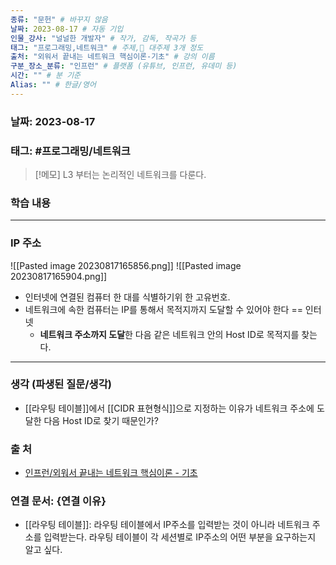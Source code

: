 ```yaml
---
종류: "문헌" # 바꾸지 않음
날짜: 2023-08-17 # 자동 기입
인물_강사: "널널한 개발자" # 작가, 감독, 작곡가 등
태그: "프로그래밍,네트워크" # 주제, 대주제 3개 정도
출처: "외워서 끝내는 네트워크 핵심이론-기초" # 강의 이름
구분_장소_분류: "인프런" # 플랫폼 (유튜브, 인프런, 유데미 등)
시간: "" # 분 기준
Alias: "" # 한글/영어
---
```


### 날짜: 2023-08-17

### 태그: #프로그래밍/네트워크

>[!메모]
> L3 부터는 논리적인 네트워크를 다룬다.

### 학습 내용
---
### IP 주소
![[Pasted image 20230817165856.png]]
![[Pasted image 20230817165904.png]]
- 인터넷에 연결된 컴퓨터 한 대를 식별하기위 한 고유번호.
- 네트워크에 속한 컴퓨터는 IP를 통해서 목적지까지 도달할 수 있어야 한다 == 인터넷
	- **네트워크 주소까지 도달**한 다음 같은 네트워크 안의 Host ID로 목적지를 찾는다.
---
### 생각 (파생된 질문/생각)
- [[라우팅 테이블]]에서 [[CIDR 표현형식]]으로 지정하는 이유가 네트워크 주소에 도달한 다음 Host ID로 찾기 때문인가?

### 출 처
- [인프런/외워서 끝내는 네트워크 핵심이론 - 기초 ](https://www.inflearn.com/course/%EB%84%A4%ED%8A%B8%EC%9B%8C%ED%81%AC-%ED%95%B5%EC%8B%AC%EC%9D%B4%EB%A1%A0-%EA%B8%B0%EC%B4%88/dashboard)

### 연결 문서: {연결 이유}
- [[라우팅 테이블]]: 라우팅 테이블에서 IP주소를 입력받는 것이 아니라 네트워크 주소를 입력받는다. 라우팅 테이블이 각 세션별로 IP주소의 어떤 부분을 요구하는지 알고 싶다.